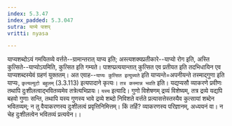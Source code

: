 ```yaml
---
index: 5.3.47
index_padded: 5.3.047
sutra: याप्ये पाशप्
vritti: nyasa

---
```

याप्यशब्दोऽयं गमयितव्ये वर्त्तते--ग्रामान्तरात् याप्य इति; अस्त्यशक्यप्रतीकारे--याप्यो रोग इति, अस्ति कुत्सिते--याप्योऽयमिति, कुत्सित इति गम्यते। पाशप्प्रत्ययान्तात् कुत्सित एव प्रतीयत इति तदभिधायिन एव याप्यशब्दस्येवं ग्रहणं युक्ततम्। अत एवाह--`याप्यः कुत्सित इत्युच्यते` इति याप्यन्ते=अपनीयन्ते तस्माद्गुणा इति याप्यः, `कृत्यल्युटो बहुलम्` (3.3.113) इत्यपादाने कृत्यः।
`तत्र कस्मान्न भवति` इति। यद्यप्यसौ व्याकरणे प्रवीणः तथापि दुःशीलत्वाद्भवितव्यमेव तत्रेत्यभिप्रायः। `यस्य` इत्यादि। गुणो विशेषणम् द्रव्यं विशेष्यम्, तत्र द्रव्ये यद्यपि बहवो गुणाः सन्ति, तथापि यस्य गुणस्य भावे द्रव्ये शब्दो निविशते वर्त्तते प्रत्यासत्तेस्तस्यैव कुत्सायां शब्देन भवितव्यम्; न तु वैयाकरणस्य दुःशीलत्वं प्रवृत्तिनिमित्तम्। किं तर्हि? व्याकरणस्य परिज्ञानम्, अध्ययनं वा। न चेह दुःशीलत्वेन भवितव्यं प्रत्ययेन।।